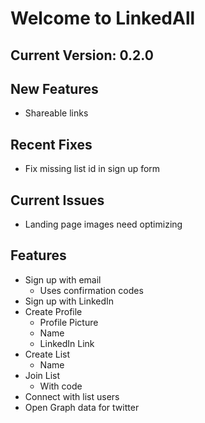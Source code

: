 # Welcome to LinkedAll

## Current Version: 0.2.0

## New Features

- Shareable links

## Recent Fixes

- Fix missing list id in sign up form

## Current Issues

- Landing page images need optimizing

## Features

- Sign up with email
  - Uses confirmation codes
- Sign up with LinkedIn
- Create Profile
  - Profile Picture
  - Name
  - LinkedIn Link
- Create List
  - Name
- Join List
  - With code
- Connect with list users
- Open Graph data for twitter
